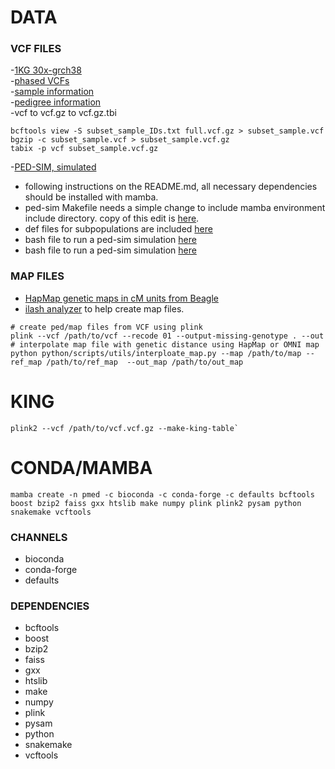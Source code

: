 # DATA
### VCF FILES
-[1KG 30x-grch38](https://www.internationalgenome.org/data-portal/data-collection/30x-grch38)<br>
-[phased VCFs](http://ftp.1000genomes.ebi.ac.uk/vol1/ftp/data_collections/1000G_2504_high_coverage/working/20220422_3202_phased_SNV_INDEL_SV/)<br>
-[sample information](https://www.internationalgenome.org/api/beta/sample/_search/igsr-1000%20genomes%2030x%20on%20grch38.tsv.tsv)<br>
-[pedigree information](http://ftp.1000genomes.ebi.ac.uk/vol1/ftp/data_collections/1000G_2504_high_coverage/working/1kGP.3202_samples.pedigree_info.txt)<br>
-vcf to vcf.gz to vcf.gz.tbi
```
bcftools view -S subset_sample_IDs.txt full.vcf.gz > subset_sample.vcf
bgzip -c subset_sample.vcf > subset_sample.vcf.gz
tabix -p vcf subset_sample.vcf.gz
```
-[PED-SIM, simulated](https://github.com/williamslab/ped-sim)
- following instructions on the README.md, all necessary dependencies should be installed with mamba.<br>
- ped-sim Makefile needs a simple change to include mamba environment include directory. copy of this edit is [here](https://github.com/kristen-schneider/precision-medicine/tree/main/notes/Makefile).<br>
- def files for subpopulations are included [here](https://github.com/kristen-schneider/precision-medicine/tree/main/notes/def_files)
- bash file to run a ped-sim simulation [here](https://github.com/kristen-schneider/precision-medicine/tree/main/notes/def_files)
- bash file to run a ped-sim simulation [here](https://github.com/kristen-schneider/precision-medicine/tree/main/notes/run_ped-sim.sh)
### MAP FILES
- [HapMap genetic maps in cM units from Beagle](https://bochet.gcc.biostat.washington.edu/beagle/genetic_maps/plink.GRCh38.map.zip)<br>
- [ilash analyzer](https://github.com/roohy/ilash_analyzer/blob/master/interpolate_maps.py) to help create map files.<br>
```
# create ped/map files from VCF using plink
plink --vcf /path/to/vcf --recode 01 --output-missing-genotype . --out
# interpolate map file with genetic distance using HapMap or OMNI map
python python/scripts/utils/interploate_map.py --map /path/to/map --ref_map /path/to/ref_map  --out_map /path/to/out_map
```

# KING
```
plink2 --vcf /path/to/vcf.vcf.gz --make-king-table`
```
# CONDA/MAMBA 
```
mamba create -n pmed -c bioconda -c conda-forge -c defaults bcftools boost bzip2 faiss gxx htslib make numpy plink plink2 pysam python snakemake vcftools
```
### CHANNELS
- bioconda
- conda-forge
- defaults
### DEPENDENCIES
- bcftools
- boost
- bzip2
- faiss
- gxx
- htslib
- make
- numpy
- plink
- pysam
- python
- snakemake
- vcftools

